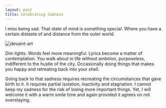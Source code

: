 ```yaml
---
layout: post
title: Celebrating Sadness
---
```

I miss being sad. That state of mind is something special. Where you have a certain distaste of and distance from the outer world.


![devaint-art](https://images-wixmp-ed30a86b8c4ca887773594c2.wixmp.com/f/9ba9cc39-a08f-4b3a-9ef1-721e42032111/dbznvbr-09e1ea7c-a995-4e06-9e2c-7718932e702e.jpg/v1/fill/w_1024,h_613,q_75,strp/_109__early_morning_walks_to_college_in_autmn__by_omario2d_dbznvbr-fullview.jpg?token=eyJ0eXAiOiJKV1QiLCJhbGciOiJIUzI1NiJ9.eyJzdWIiOiJ1cm46YXBwOjdlMGQxODg5ODIyNjQzNzNhNWYwZDQxNWVhMGQyNmUwIiwiaXNzIjoidXJuOmFwcDo3ZTBkMTg4OTgyMjY0MzczYTVmMGQ0MTVlYTBkMjZlMCIsIm9iaiI6W1t7ImhlaWdodCI6Ijw9NjEzIiwicGF0aCI6IlwvZlwvOWJhOWNjMzktYTA4Zi00YjNhLTllZjEtNzIxZTQyMDMyMTExXC9kYnpudmJyLTA5ZTFlYTdjLWE5OTUtNGUwNi05ZTJjLTc3MTg5MzJlNzAyZS5qcGciLCJ3aWR0aCI6Ijw9MTAyNCJ9XV0sImF1ZCI6WyJ1cm46c2VydmljZTppbWFnZS5vcGVyYXRpb25zIl19.GZRUo-4GkOoET9DrcrFz5LWdtlShoPZkFMZj5N4ro6M)

Dim lights. Words feel more meaningful. Lyrics become a matter of contemplation. You walk about in life without ambition, purposeless, indifferent to the hustle of the city. 
Occasionally doing things that makes you happy and retreating back into your shell.

Going back to that sadness requires recreating the circumstances that gave birth to it. 
It requires partial isolation, inactivity and stagnation. I cannot keep my sadness for the risk of losing more important things.
Yet, I will welcome it with a warm smile time and again provided it agrees on not overstaying.
